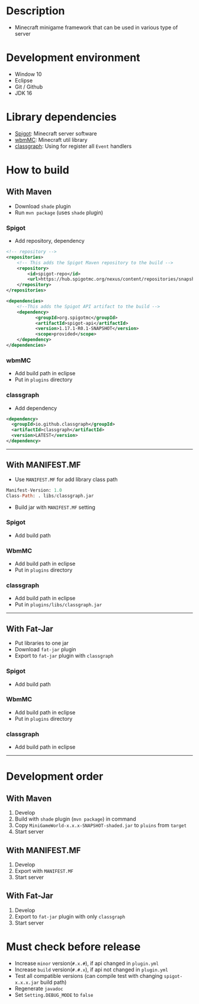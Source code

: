 # Description
- Minecraft minigame framework that can be used in various type of server

# Development environment
- Window 10
- Eclipse
- Git / Github
- JDK 16

# Library dependencies
- [Spigot]: Minecraft server software
- [wbmMC]: Minecraft util library
- [classgraph]: Using for register all `Event` handlers

# How to build
## With Maven
- Download `shade` plugin
- Run `mvn package` (uses `shade` plugin)
### Spigot
- Add repository, dependency
```xml
<!-- repository -->
<repositories>
    <!-- This adds the Spigot Maven repository to the build -->
    <repository>
        <id>spigot-repo</id>
        <url>https://hub.spigotmc.org/nexus/content/repositories/snapshots/</url>
    </repository>
</repositories>

<dependencies>
    <!--This adds the Spigot API artifact to the build -->
    <dependency>
           <groupId>org.spigotmc</groupId>
           <artifactId>spigot-api</artifactId>
           <version>1.17.1-R0.1-SNAPSHOT</version>
           <scope>provided</scope>
    </dependency>
</dependencies>
```

### wbmMC
- Add build path in eclipse 
- Put in `plugins` directory

### classgraph
- Add dependency
```xml
<dependency>
  <groupId>io.github.classgraph</groupId>
  <artifactId>classgraph</artifactId>
  <version>LATEST</version>
</dependency>
```
---

## With MANIFEST.MF
- Use `MANIFEST.MF` for add library class path
```mf
Manifest-Version: 1.0
Class-Path: . libs/classgraph.jar

```
- Build jar with `MANIFEST.MF` setting

### Spigot
- Add build path

### WbmMC
- Add build path in eclipse 
- Put in `plugins` directory

### classgraph
- Add build path in eclipse
- Put in `plugins/libs/classgraph.jar`

---

## With Fat-Jar
- Put libraries to one jar
- Download `fat-jar` plugin
- Export to `fat-jar` plugin with `classgraph`

### Spigot
- Add build path

### WbmMC
- Add build path in eclipse 
- Put in `plugins` directory

### classgraph
- Add build path in eclipse

---

# Development order
## With Maven
1. Develop
2. Build with `shade` plugin (`mvn package`) in command
3. Copy `MiniGameWorld-x.x.x-SNAPSHOT-shaded.jar` to `pluins` from `target`
4. Start server

## With MANIFEST.MF
1. Develop
2. Export with `MANIFEST.MF`
3. Start server

## With Fat-Jar
1. Develop
2. Export to `fat-jar` plugin with only `classgraph`
3. Start server



# **Must check before release**
- Increase `minor` version(`#.x.#`), if api changed in `plugin.yml`
- Increase `build` version(`#.#.x`), if api not changed in `plugin.yml`
- Test all compatible versions (can compile test with changing `spigot-x.x.x.jar` build path)
- Regenerate `javadoc`
- Set `Setting.DEBUG_MODE` to `false`



[Spigot]: https://getbukkit.org/download/spigot
[wbmMC]: https://github.com/worldbiomusic/wbmMC
[classgraph]: https://github.com/classgraph/classgraph
